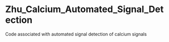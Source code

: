 # Zhu_Calcium_Automated_Signal_Detection
Code associated with automated signal detection of calcium signals
